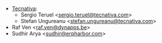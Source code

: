 - [Tecnativa](https://www.tecnativa.com):
  - Sergio Teruel \<<sergio.teruel@tecnativa.com>\>
  - Stefan Ungureanu \<<stefan.ungureanu@tecnativa.com>\>
- Raf Ven \<<raf.ven@dynapps.be>\>
- Sudhir Arya \<<sudhir@erpharbor.com>\>
